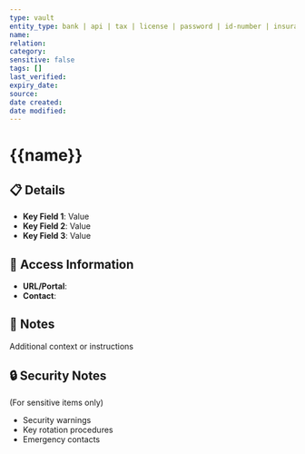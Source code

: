 ```yaml
---
type: vault
entity_type: bank | api | tax | license | password | id-number | insurance
name:
relation:
category:
sensitive: false
tags: []
last_verified:
expiry_date:
source:
date created:
date modified:
---
```


# {{name}}

## 📋 Details
- **Key Field 1**: Value
- **Key Field 2**: Value
- **Key Field 3**: Value

## 🔗 Access Information
- **URL/Portal**:
- **Contact**:

## 📝 Notes
Additional context or instructions

## 🔒 Security Notes
(For sensitive items only)
- Security warnings
- Key rotation procedures
- Emergency contacts
